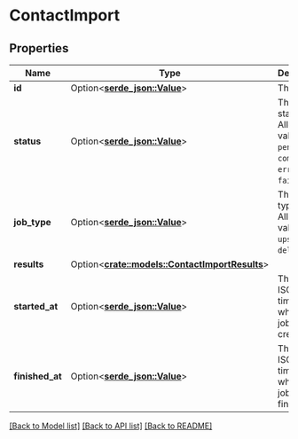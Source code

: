 # ContactImport

## Properties

Name | Type | Description | Notes
------------ | ------------- | ------------- | -------------
**id** | Option<[**serde_json::Value**](.md)> | The job ID. | [optional]
**status** | Option<[**serde_json::Value**](.md)> | The job state. Allowed values: `pending`, `completed`, `errored`, or `failed`. | [optional]
**job_type** | Option<[**serde_json::Value**](.md)> | The job type. Allowed values: `upsert`, or `delete`. | [optional]
**results** | Option<[**crate::models::ContactImportResults**](contact_import_results.md)> |  | [optional]
**started_at** | Option<[**serde_json::Value**](.md)> | The ISO8601 timestamp when the job was created. | [optional]
**finished_at** | Option<[**serde_json::Value**](.md)> | The ISO8601 timestamp when the job was finished. | [optional]

[[Back to Model list]](../README.md#documentation-for-models) [[Back to API list]](../README.md#documentation-for-api-endpoints) [[Back to README]](../README.md)


